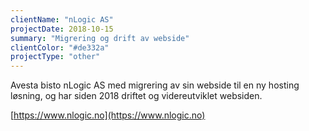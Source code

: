 ```yaml
---
clientName: "nLogic AS"
projectDate: 2018-10-15
summary: "Migrering og drift av webside"
clientColor: "#de332a"
projectType: "other"
---
```


Avesta bisto nLogic AS med migrering av sin webside til en ny hosting løsning, og har siden 2018 driftet og videreutviklet websiden.

[https://www.nlogic.no](https://www.nlogic.no)
